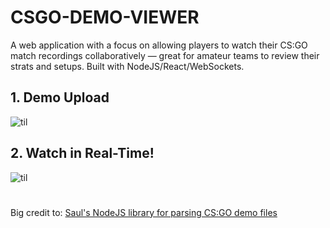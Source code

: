 # CSGO-DEMO-VIEWER


A web application with a focus on allowing players to watch their CS:GO match recordings collaboratively — great for amateur teams to review their strats and setups. Built with NodeJS/React/WebSockets.
  
## 1. Demo Upload
 ![til](/gifs/Upload.gif)


## 2. Watch in Real-Time!
![til](/gifs/Watch.gif)

#
Big credit to: [Saul's NodeJS library for parsing CS:GO demo files](https://github.com/saul/demofile)
